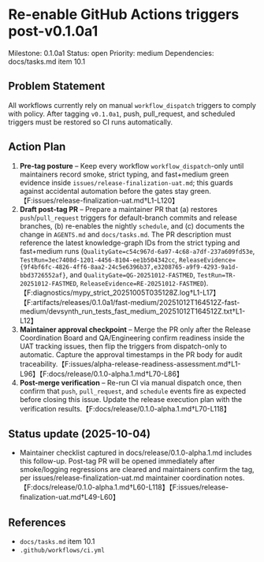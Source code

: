 # Re-enable GitHub Actions triggers post-v0.1.0a1
Milestone: 0.1.0a1
Status: open
Priority: medium
Dependencies: docs/tasks.md item 10.1

## Problem Statement
All workflows currently rely on manual `workflow_dispatch` triggers to comply with policy. After tagging `v0.1.0a1`, push, pull_request, and scheduled triggers must be restored so CI runs automatically.

## Action Plan
1. **Pre-tag posture** – Keep every workflow `workflow_dispatch`-only until maintainers record smoke, strict typing, and fast+medium green evidence inside `issues/release-finalization-uat.md`; this guards against accidental automation before the gates stay green.【F:issues/release-finalization-uat.md†L1-L120】
2. **Draft post-tag PR** – Prepare a maintainer PR that (a) restores `push`/`pull_request` triggers for default-branch commits and release branches, (b) re-enables the nightly `schedule`, and (c) documents the change in `AGENTS.md` and `docs/tasks.md`. The PR description must reference the latest knowledge-graph IDs from the strict typing and fast+medium runs (`QualityGate=c54c967d-6a97-4c68-a7df-237a609fd53e`, `TestRun=3ec7408d-1201-4456-8104-ee1b504342cc`, `ReleaseEvidence={9f4bf6fc-4826-4ff6-8aa2-24c5e6396b37,e3208765-a9f9-4293-9a1d-bbd3726552af}`, and `QualityGate=QG-20251012-FASTMED`, `TestRun=TR-20251012-FASTMED`, `ReleaseEvidence=RE-20251012-FASTMED`).【F:diagnostics/mypy_strict_20251005T035128Z.log†L1-L17】【F:artifacts/releases/0.1.0a1/fast-medium/20251012T164512Z-fast-medium/devsynth_run_tests_fast_medium_20251012T164512Z.txt†L1-L12】
3. **Maintainer approval checkpoint** – Merge the PR only after the Release Coordination Board and QA/Engineering confirm readiness inside the UAT tracking issues, then flip the triggers from dispatch-only to automatic. Capture the approval timestamps in the PR body for audit traceability.【F:issues/alpha-release-readiness-assessment.md†L1-L96】【F:docs/release/0.1.0-alpha.1.md†L70-L86】
4. **Post-merge verification** – Re-run CI via manual dispatch once, then confirm that `push`, `pull_request`, and `schedule` events fire as expected before closing this issue. Update the release execution plan with the verification results.【F:docs/release/0.1.0-alpha.1.md†L70-L118】

## Status update (2025-10-04)
- Maintainer checklist captured in docs/release/0.1.0-alpha.1.md includes this follow-up. Post-tag PR will be opened immediately after smoke/logging regressions are cleared and maintainers confirm the tag, per issues/release-finalization-uat.md maintainer coordination notes.【F:docs/release/0.1.0-alpha.1.md†L60-L118】【F:issues/release-finalization-uat.md†L49-L60】

## References
- `docs/tasks.md` item 10.1
- `.github/workflows/ci.yml`
